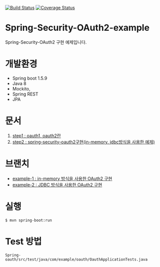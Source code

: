 [![Build Status](https://travis-ci.com/minwan1/spring-security-oauth2-example.svg?branch=master)](https://travis-ci.com/minwan1/spring-security-oauth2-example)
[![Coverage Status](https://coveralls.io/repos/github/minwan1/spring-security-oauth2-example/badge.svg)](https://coveralls.io/github/minwan1/spring-security-oauth2-example)

# Spring-Security-OAuth2-example
Spring-Security-OAuth2 구현 예제입니다.

# 개발환경
* Spring boot 1.5.9
* Java 8
* Mockito,
* Spring REST
* JPA



# 문서

1. [step1 : oauth1, oauth2란]()
2. [step2 : spring-security-oauth2구현(in-memory, jdbc방식을 사용한 예제)]()


# 브랜치

* [example-1 : in-memory 방식을 사용한 OAuth2 구현](https://github.com/minwan1/spring-security-oauth2/tree/example-1)
* [example-2 : JDBC 방식을 사용한 OAuth2 구현](https://github.com/minwan1/spring-security-oauth2/tree/example-2)

# 실행
```
$ mvn spring-boot:run
```

# Test 방법
```
Spring-oauth/src/test/java/com/example/oauth/OauthApplicationTests.java
```




